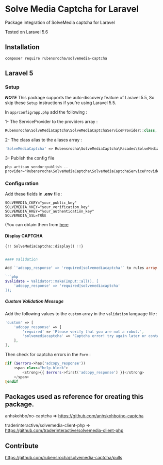 Solve Media Captcha for Laravel
===============================

Package integration of SolveMedia captcha for Laravel

Tested on Laravel 5.6

## Installation

```
composer require rubensrocha/solvemedia-captcha
```

## Laravel 5

### Setup

**_NOTE_** This package supports the auto-discovery feature of Laravel 5.5, So skip these `Setup` instructions if you're using Laravel 5.5.

In `app/config/app.php` add the following :

1- The ServiceProvider to the providers array :

```php
Rubensrocha\SolveMediaCaptcha\SolveMediaCaptchaServiceProvider::class,
```

2- The class alias to the aliases array :

```php
'SolveMediaCaptcha' => Rubensrocha\SolveMediaCaptcha\Facades\SolveMediaCaptcha::class,
```

3- Publish the config file

```ssh
php artisan vendor:publish --provider="Rubensrocha\SolveMediaCaptcha\SolveMediaCaptchaServiceProvider"
```

### Configuration

Add these fields in **.env** file :

```
SOLVEMEDIA_CKEY="your_public_key"
SOLVEMEDIA_VKEY="your_verification_key"
SOLVEMEDIA_HKEY="your_authentication_key"
SOLVEMEDIA_SSL=TRUE
```

(You can obtain them from [here]( https://portal.solvemedia.com )

#### Display CAPTCHA


```php
{!! SolveMediaCaptcha::display() !!}


#### Validation

Add `'adcopy_response' => 'required|solvemediacaptcha'` to rules array :

```php
$validate = Validator::make(Input::all(), [
	'adcopy_response' => 'required|solvemediacaptcha'
]);

```

##### Custom Validation Message

Add the following values to the `custom` array in the `validation` language file :

```php
'custom' => [
    'adcopy_response' => [
        'required' => 'Please verify that you are not a robot.',
        'solvemediacaptcha' => 'Captcha error! try again later or contact site admin.',
    ],
],
```

Then check for captcha errors in the `Form` :

```php
@if ($errors->has('adcopy_response'))
    <span class="help-block">
        <strong>{{ $errors->first('adcopy_response') }}</strong>
    </span>
@endif
```

## Packages used as reference for creating this package.

anhskohbo/no-captcha => https://github.com/anhskohbo/no-captcha

traderinteractive/solvemedia-client-php => https://github.com/traderinteractive/solvemedia-client-php

## Contribute

https://github.com/rubensrocha/solvemedia-captcha/pulls
